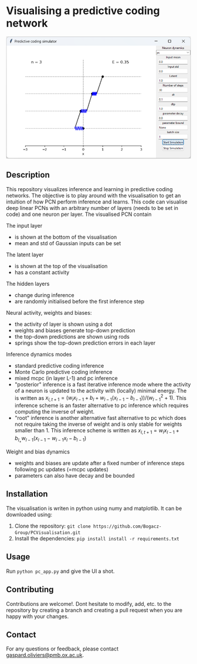 # Visualising a predictive coding network

[![UI Screenshot](src/ui.png)](src/ui.png)

## Description
This repository visualizes inference and learning in predictive coding networks. The objective is to play around with the visualisation to get an intuition of how PCN perform inference and learns. This code can visualise deep linear PCNs with an arbitrary number of layers (needs to be set in code) and one neuron per layer. The visualised PCN contain 

The input layer 
-   is shown at the bottom of the visualisation
-   mean and std of Gaussian inputs can be set

The latent layer 
-   is shown at the top of the visualisation
-   has a constant activity

The hidden layers
-   change during inference 
-   are randomly initialised before the first inference step

Neural activity, weights and biases:
-   the activity of layer is shown using a dot
-   weights and biases generate top-down prediction
-   the top-down predictions are shown using rods
-   springs show the top-down prediction errors in each layer

Inference dynamics modes
-   standard predictive coding inference
-   Monte Carlo predictive coding inference
-   mixed mcpc (in layer L-1) and pc inference
-   "posterior" inference is a fast iterative inference mode where the activity of a neuron is updated to the activity with (locally) minimal energy. The is written as $x_{l, t+1} = (w_l x_{l-1} + b_l + w_{l-1}(x_{l-1} - b_{l-1}))/(w_{l-1}^2 + 1)$. This inference scheme is an faster alternative to pc inference which requires computing the inverse of weight.
-   "root" inference is another alternative fast alternative to pc which does not require taking the inverse of weight and is only stable for weights smaller than 1. This inference scheme is written as $x_{l, t+1} = w_l x_{l-1} + b_l_ + w_{l-1} (x_{l-1} - w_{l-1} x_{l} - b_{l-1})$

Weight and bias dynamics
-   weights and biases are update after a fixed number of inference steps following pc updates (=mcpc updates)
-   parameters can also have decay and be bounded


## Installation
The visualisation is writen in python using numy and matplotlib. It can be downloaded using:
1. Clone the repository: `git clone https://github.com/Bogacz-Group/PCVisualisation.git`
2. Install the dependencies: `pip install install -r requirements.txt`

## Usage
Run `python pc_app.py` and give the UI a shot.

## Contributing
Contributions are welcome!.  Dont hesitate to modify, add, etc. to the repository by creating a branch and creating a pull request when you are happy with your changes. 


## Contact
For any questions or feedback, please contact [gaspard.oliviers@pmb.ox.ac.uk](mailto:gaspard.oliviers@pmb.ox.ac.uk).
